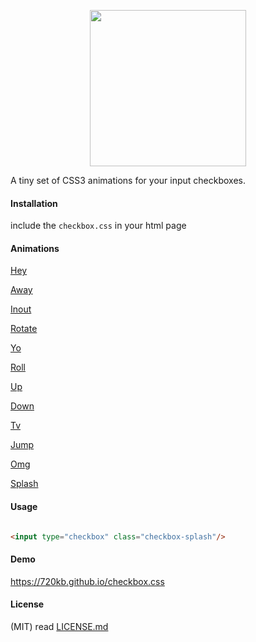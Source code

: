 <p align="center">
<img src="https://raw.githubusercontent.com/720kb/checkbox.css/gh-pages/logo.png" width="250"/>
</p>
<p align="center" style="text-align:center">

A tiny set of CSS3 animations for your input checkboxes.

</p>

#### Installation

include the `checkbox.css` in your html page

#### Animations

[Hey](#usage)

[Away](#usage)

[Inout](#usage)

[Rotate](#usage)

[Yo](#usage)

[Roll](#usage)

[Up](#usage)

[Down](#usage)

[Tv](#usage)

[Jump](#usage)

[Omg](#usage)

[Splash](#usage)



#### Usage

```html

<input type="checkbox" class="checkbox-splash"/>

```


#### Demo

https://720kb.github.io/checkbox.css

#### License

(MIT) read [LICENSE.md](https://github.com/720kb/checkbox.css/blob/gh-pages/LICENSE.md "license")


